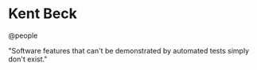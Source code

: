 # Kent Beck
@people 

"Software features that can't be demonstrated by automated tests simply don't exist."


